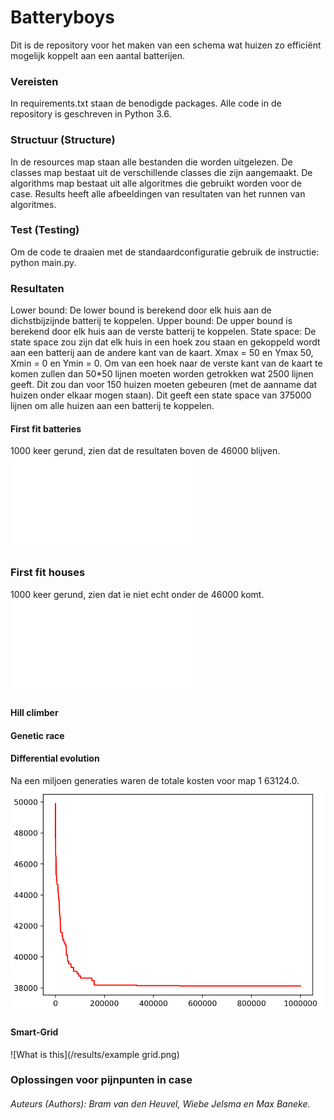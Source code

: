 # Batteryboys
Dit is de repository voor het maken van een schema wat huizen zo efficiënt mogelijk koppelt aan een aantal batterijen.

### Vereisten
In requirements.txt staan de benodigde packages. Alle code in de repository is geschreven in Python 3.6.
  
### Structuur (Structure)
In de resources map staan alle bestanden die worden uitgelezen. De classes map bestaat uit de verschillende classes die zijn aangemaakt. De algorithms map bestaat uit alle algoritmes die gebruikt worden voor de case. Results heeft alle afbeeldingen van resultaten van het runnen van algoritmes.
  
### Test (Testing)
Om de code te draaien met de standaardconfiguratie gebruik de instructie:
python main.py.

### Resultaten
Lower bound: De lower bound is berekend door elk huis aan de dichstbijzijnde batterij te koppelen.
Upper bound: De upper bound is berekend door elk huis aan de verste batterij te koppelen.
State space: De state space zou zijn dat elk huis in een hoek zou staan en gekoppeld wordt aan een batterij aan de andere kant van de kaart. Xmax = 50 en Ymax 50, Xmin = 0 en Ymin = 0. Om van een hoek naar de verste kant van de kaart te komen zullen dan 50*50 lijnen moeten worden getrokken wat 2500 lijnen geeft. Dit zou dan voor 150 huizen moeten gebeuren (met de aanname dat huizen onder elkaar mogen staan). Dit geeft een state space van 375000 lijnen om alle huizen aan een batterij te koppelen.


#### First fit batteries
1000 keer gerund, zien dat de resultaten boven de 46000 blijven.
![What is this](/results/first_fit/batteries.pdf)

### First fit houses
1000 keer gerund, zien dat ie niet echt onder de 46000 komt.
![What is this](/results/first_fit_houses.pdf)

#### Hill climber

#### Genetic race

#### Differential evolution
Na een miljoen generaties waren de totale kosten voor map 1 63124.0. 
![What is this](/results/Differential_evolution_results.png)

#### Smart-Grid
![What is this](/results/example grid.png)
   
### Oplossingen voor pijnpunten in case

###### Auteurs (Authors): Bram van den Heuvel, Wiebe Jelsma en Max Baneke.
